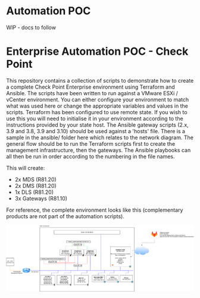 # Automation POC 

WIP - docs to follow
# Enterprise Automation POC - Check Point

This repository contains a collection of scripts to demonstrate how to create a complete Check Point Enterprise environment using Terraform and Ansible.
The scripts have been written to run against a VMware ESXi / vCenter environment. You can either configure your environment to match what was used here or change the appropriate variables and values in the scripts.
Terraform has been configured to use remote state. If you wish to use this you will need to initialise it in your environment according to the instructions provided by your state host.
The Ansible gateway scripts (2.x, 3.9 and 3.8, 3.9 and 3.10) should be used against a 'hosts' file. There is a sample in the ansible/ folder here which relates to the network diagram. 
The general flow should be to run the Terraform scripts first to create the management infrastructure, then the gateways. The Ansible playbooks can all then be run in order according to the numbering in the file names.

This will create:
- 2x MDS (R81.20)
- 2x DMS (R81.20)
- 1x DLS (R81.20)
- 3x Gateways (R81.10)

For reference, the complete environment looks like this (complementary products are not part of the automation scripts).

![alt text](https://github.com/checkpointsw-devsec/enterprise-automation-poc/raw/main/enterprise%20automation%20poc.drawio.png "Logical diagram")

